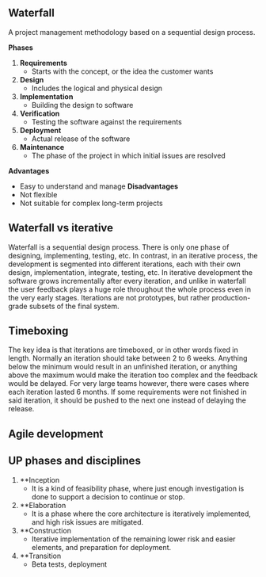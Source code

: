 ## Waterfall
A project management methodology based on a sequential design process.

**Phases**
1. **Requirements**
	- Starts with the concept, or the idea the customer wants
2. **Design**
	- Includes the logical and physical design
3. **Implementation**
	- Building the design to software
4. **Verification**
	- Testing the software against the requirements
5. **Deployment**
	- Actual release of the software
6. **Maintenance**
	- The phase of the project in which initial issues are resolved

**Advantages**
- Easy to understand and manage
**Disadvantages**
- Not flexible
- Not suitable for complex long-term projects

## Waterfall vs iterative
Waterfall is a sequential design process. There is only one phase of designing,  implementing, testing, etc. In contrast, in an iterative process, the development is segmented into different iterations, each with their own design, implementation, integrate, testing, etc. In iterative development the software grows incrementally after every iteration, and unlike in waterfall the user feedback plays a huge role throughout the whole process even in the very early stages. Iterations are not prototypes, but rather production-grade subsets of the final system.

## Timeboxing
The key idea is that iterations are timeboxed, or in other words fixed in length. Normally an iteration should take between 2 to 6 weeks. Anything below the minimum would result in an unfinished iteration, or anything above the maximum would make the iteration too complex and the feedback would be delayed. For very large teams however, there were cases where each iteration lasted 6 months. If some requirements were not finished in said iteration, it should be pushed to the next one instead of delaying the release.

## Agile development
## UP phases and disciplines
1. **Inception
	- It is a kind of feasibility phase, where just enough investigation is done to support a decision to continue or stop.
2. **Elaboration
	- It is a phase where the core architecture is iteratively implemented, and high risk issues are mitigated.
3. **Construction
	- Iterative implementation of the remaining lower risk and easier elements, and preparation for deployment.
4. **Transition
	- Beta tests, deployment